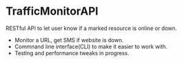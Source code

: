 # TrafficMonitorAPI
RESTful API to let user know if a marked resource is online or down. 
- Monitor a URL, get SMS if website is down.
- Commnand line interface(CLI) to make it easier to work with.
- Testing and performance tweaks in progress.